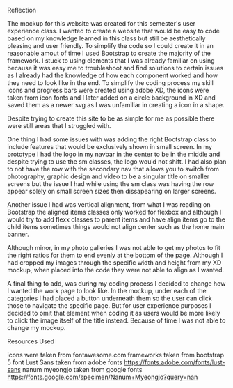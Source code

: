 Reflection

The mockup for this website was created for this semester's user experience class. I wanted to create a website that would be easy to code based on my knowledge learned in this class but still be aesthetically pleasing and user friendly. To simplify the code so I could create it in an reasonable amout of time I used Bootstrap to create the majority of the framework. I stuck to using elements that I was already familiar on using because it was easy me to troubleshoot and find solutions to certain issues as I already had the knowledge of how each component worked and how they need to look like in the end. To simplify the coding process my skill icons and progress bars were created using adobe XD, the icons were taken from icon fonts and I later added on a circle background in XD and saved them as a newer svg as I was unfamiliar in creating a icon in a shape.

Despite trying to create this site to be as simple for me as possible there were still areas that I struggled with.

One thing I had some issues with was adding the right Bootstrap class to include features that would be exclusively shown in small screen. In my prototype I had the logo in my navbar in the center to be in the middle and despite trying to use the sm classes, the logo would not shift. I had also plan to not have the row with the secondary nav that allows you to switch from photography, graphic design and video to be a singular title on smaller screens but the issue I had while using the sm class was having the row appear solely on small screen sizes then dissapearing on larger screens.

Another issue I had was vertical alignment, from what I was reading on Bootstrap the aligned items classes only worked for flexbox and although I would try to add flexx classes to parent items and have align items go to the child items sometimes things would not align center such as the home main banner.

Although minor, in my photo galleries I was not able to get my photos to fit the right ratios for them to end evenly at the bottom of the page. Although I had cropped my images through the specific width and height from my XD mockup, when placed into the code they were not able to align as I wanted.

A final thing to add, was during my coding process I decided to change how I wanted the work page to look like. In the mockup, under each of the categories I had placed a button underneath them so the user can click those to navigate the specific page. But for user experience purposes I decided to omit that element when coding it as users would be more likely to click the image itself of the title instead. Because of time I was not able to change my mockup.

Resources Used

icons were taken from fontawesome.com
frameworks taken from bootstrap 5
font Lust Sans taken from adobe fonts https://fonts.adobe.com/fonts/lust-sans
nanum myeongjo taken from google fonts https://fonts.google.com/specimen/Nanum+Myeongjo?query=nan

